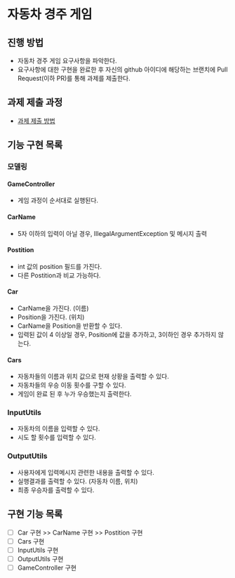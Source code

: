 # 자동차 경주 게임
## 진행 방법
* 자동차 경주 게임 요구사항을 파악한다.
* 요구사항에 대한 구현을 완료한 후 자신의 github 아이디에 해당하는 브랜치에 Pull Request(이하 PR)를 통해 과제를 제출한다.

## 과제 제출 과정
* [과제 제출 방법](https://github.com/next-step/nextstep-docs/tree/master/precourse)


## 기능 구현 목록
### 모델링
#### GameController
- 게임 과정이 순서대로 실행된다.

#### CarName
- 5자 이하의 입력이 아닐 경우, IllegalArgumentException 및 메시지 출력

#### Postition
- int 값의 position 필드를 가진다.
- 다른 Postition과 비교 가능하다.

#### Car
- CarName을 가진다. (이름)
- Position을 가진다. (위치)
- CarName을 Position을 반환할 수 있다.
- 입력된 값이 4 이상일 경우, Position에 값을 추가하고, 3이하인 경우 추가하지 않는다.

#### Cars
- 자동차들의 이름과 위치 값으로 현재 상황을 출력할 수 있다.
- 자동차들의 우승 이동 횟수를 구할 수 있다.
- 게임이 완료 된 후 누가 우승했는지 출력한다.

### InputUtils
- 자동차의 이름을 입력할 수 있다.
- 시도 할 횟수를 입력할 수 있다.


### OutputUtils
- 사용자에게 입력메시지 관련한 내용을 출력할 수 있다.
- 실행결과를 출력할 수 있다. (자동차 이름, 위치)
- 최종 우승자를 출력할 수 있다.


## 구현 기능 목록
- [ ] Car 구현
      >> CarName 구현
      >> Postition 구현
- [ ] Cars 구현
- [ ] InputUtils 구현
- [ ] OutputUtils 구현
- [ ] GameController 구현